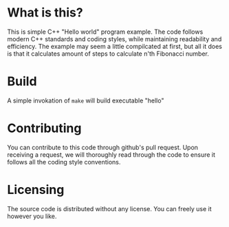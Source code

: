 # What is this?
This is simple C++ "Hello world" program example.
The code follows modern C++ standards and coding styles,
while maintaining readability and efficiency. 
The example may seem a little compilcated at first, 
but all it does is that it calculates amount of steps to
calculate n'th Fibonacci number.

# Build
A simple invokation of `make` will build executable "hello"

# Contributing
You can contribute to this code through github's pull request.
Upon receiving a request, we will thoroughly read through the 
code to ensure it follows all the coding style conventions.

# Licensing
The source code is distributed without any license. You can
freely use it however you like.
